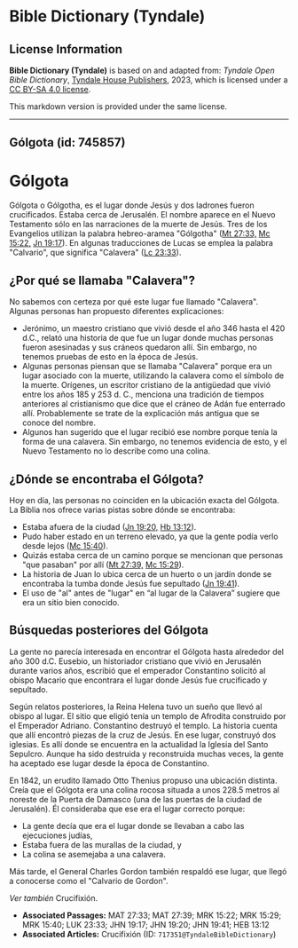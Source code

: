 # Bible Dictionary (Tyndale)

## License Information

**Bible Dictionary (Tyndale)** is based on and adapted from: _Tyndale Open Bible Dictionary_, [Tyndale House Publishers](https://tyndaleopenresources.com/), 2023, which is licensed under a [CC BY-SA 4.0 license](https://creativecommons.org/licenses/by-sa/4.0/legalcode.en).

This markdown version is provided under the same license.



--------------------------------

## Gólgota (id: 745857)

Gólgota
=======

Gólgota o Gólgotha, es el lugar donde Jesús y dos ladrones fueron crucificados. Estaba cerca de Jerusalén. El nombre aparece en el Nuevo Testamento sólo en las narraciones de la muerte de Jesús. Tres de los Evangelios utilizan la palabra hebreo\-aramea "Gólgotha" ([Mt 27:33,](https://ref.ly/Matt27:33) [Mc 15:22,](https://ref.ly/Mark15:22) [Jn 19:17](https://ref.ly/John19:17)). En algunas traducciones de Lucas se emplea la palabra "Calvario", que significa "Calavera" ([Lc 23:33](https://ref.ly/Luke23:33)).

¿Por qué se llamaba "Calavera"?
-------------------------------

No sabemos con certeza por qué este lugar fue llamado "Calavera". Algunas personas han propuesto diferentes explicaciones:

* Jerónimo, un maestro cristiano que vivió desde el año 346 hasta el 420 d.C., relató una historia de que fue un lugar donde muchas personas fueron asesinadas y sus cráneos quedaron allí. Sin embargo, no tenemos pruebas de esto en la época de Jesús.
* Algunas personas piensan que se llamaba "Calavera" porque era un lugar asociado con la muerte, utilizando la calavera como el símbolo de la muerte. Orígenes, un escritor cristiano de la antigüedad que vivió entre los años 185 y 253 d. C., menciona una tradición de tiempos anteriores al cristianismo que dice que el cráneo de Adán fue enterrado allí. Probablemente se trate de la explicación más antigua que se conoce del nombre.
* Algunos han sugerido que el lugar recibió ese nombre porque tenía la forma de una calavera. Sin embargo, no tenemos evidencia de esto, y el Nuevo Testamento no lo describe como una colina.

¿Dónde se encontraba el Gólgota?
--------------------------------

Hoy en día, las personas no coinciden en la ubicación exacta del Gólgota. La Biblia nos ofrece varias pistas sobre dónde se encontraba:

* Estaba afuera de la ciudad ([Jn 19:20,](https://ref.ly/John19:20) [Hb 13:12](https://ref.ly/Heb13:12)).
* Pudo haber estado en un terreno elevado, ya que la gente podía verlo desde lejos ([Mc 15:40](https://ref.ly/Mark15:40)).
* Quizás estaba cerca de un camino porque se mencionan que personas "que pasaban" por allí ([Mt 27:39,](https://ref.ly/Matt27:39) [Mc 15:29](https://ref.ly/Mark15:29)).
* La historia de Juan lo ubica cerca de un huerto o un jardín donde se encontraba la tumba donde Jesús fue sepultado ([Jn 19:41](https://ref.ly/John19:41)).
* El uso de "al" antes de "lugar" en “al lugar de la Calavera” sugiere que era un sitio bien conocido.

Búsquedas posteriores del Gólgota
---------------------------------

La gente no parecía interesada en encontrar el Gólgota hasta alrededor del año 300 d.C. Eusebio, un historiador cristiano que vivió en Jerusalén durante varios años, escribió que el emperador Constantino solicitó al obispo Macario que encontrara el lugar donde Jesús fue crucificado y sepultado.

Según relatos posteriores, la Reina Helena tuvo un sueño que llevó al obispo al lugar. El sitio que eligió tenía un templo de Afrodita construido por el Emperador Adriano. Constantino destruyó el templo. La historia cuenta que allí encontró piezas de la cruz de Jesús. En ese lugar, construyó dos iglesias. Es allí donde se encuentra en la actualidad la Iglesia del Santo Sepulcro. Aunque ha sido destruida y reconstruida muchas veces, la gente ha aceptado ese lugar desde la época de Constantino.

En 1842, un erudito llamado Otto Thenius propuso una ubicación distinta. Creía que el Gólgota era una colina rocosa situada a unos 228\.5 metros al noreste de la Puerta de Damasco (una de las puertas de la ciudad de Jerusalén). Él consideraba que ese era el lugar correcto porque:

* La gente decía que era el lugar donde se llevaban a cabo las ejecuciones judías,
* Estaba fuera de las murallas de la ciudad, y
* La colina se asemejaba a una calavera.

Más tarde, el General Charles Gordon también respaldó ese lugar, que llegó a conocerse como el "Calvario de Gordon".

*Ver también* Crucifixión.

* **Associated Passages:** MAT 27:33; MAT 27:39; MRK 15:22; MRK 15:29; MRK 15:40; LUK 23:33; JHN 19:17; JHN 19:20; JHN 19:41; HEB 13:12
* **Associated Articles:** Crucifixión (ID: `717351@TyndaleBibleDictionary`)

